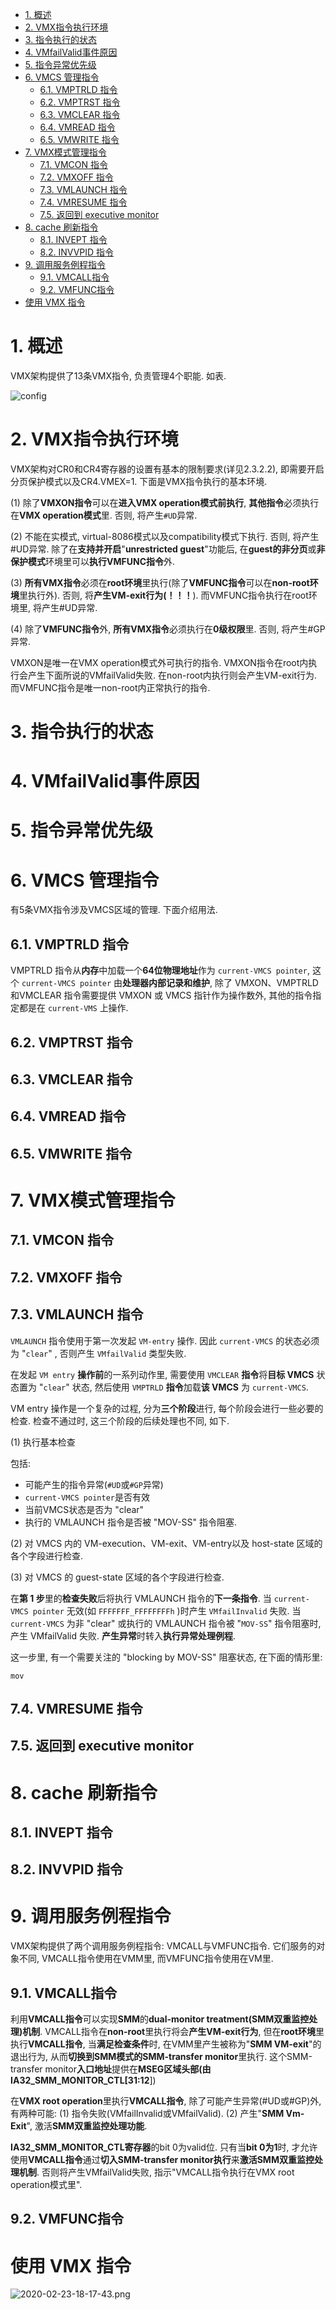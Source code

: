 
<!-- @import "[TOC]" {cmd="toc" depthFrom=1 depthTo=6 orderedList=false} -->

<!-- code_chunk_output -->

- [1. 概述](#1-概述)
- [2. VMX指令执行环境](#2-vmx指令执行环境)
- [3. 指令执行的状态](#3-指令执行的状态)
- [4. VMfailValid事件原因](#4-vmfailvalid事件原因)
- [5. 指令异常优先级](#5-指令异常优先级)
- [6. VMCS 管理指令](#6-vmcs-管理指令)
  - [6.1. VMPTRLD 指令](#61-vmptrld-指令)
  - [6.2. VMPTRST 指令](#62-vmptrst-指令)
  - [6.3. VMCLEAR 指令](#63-vmclear-指令)
  - [6.4. VMREAD 指令](#64-vmread-指令)
  - [6.5. VMWRITE 指令](#65-vmwrite-指令)
- [7. VMX模式管理指令](#7-vmx模式管理指令)
  - [7.1. VMCON 指令](#71-vmcon-指令)
  - [7.2. VMXOFF 指令](#72-vmxoff-指令)
  - [7.3. VMLAUNCH 指令](#73-vmlaunch-指令)
  - [7.4. VMRESUME 指令](#74-vmresume-指令)
  - [7.5. 返回到 executive monitor](#75-返回到-executive-monitor)
- [8. cache 刷新指令](#8-cache-刷新指令)
  - [8.1. INVEPT 指令](#81-invept-指令)
  - [8.2. INVVPID 指令](#82-invvpid-指令)
- [9. 调用服务例程指令](#9-调用服务例程指令)
  - [9.1. VMCALL指令](#91-vmcall指令)
  - [9.2. VMFUNC指令](#92-vmfunc指令)
- [使用 VMX 指令](#使用-vmx-指令)

<!-- /code_chunk_output -->

# 1. 概述

VMX架构提供了13条VMX指令, 负责管理4个职能. 如表.

![config](./images/5.png)

# 2. VMX指令执行环境

VMX架构对CR0和CR4寄存器的设置有基本的限制要求(详见2.3.2.2), 即需要开启分页保护模式以及CR4.VMEX=1. 下面是VMX指令执行的基本环境.

(1) 除了**VMXON指令**可以在**进入VMX operation模式前执行**, **其他指令**必须执行在**VMX operation模式**里. 否则, 将产生`#UD`异常.

(2) 不能在实模式, virtual\-8086模式以及compatibility模式下执行. 否则, 将产生\#UD异常. 除了在**支持并开启**"**unrestricted guest**"功能后, 在**guest的非分页**或**非保护模式**环境里可以**执行VMFUNC指令**外.

(3) **所有VMX指令**必须在**root环境**里执行(除了**VMFUNC指令**可以在**non\-root环境**里执行外). 否则, 将**产生VM\-exit行为(！！！**). 而VMFUNC指令执行在root环境里, 将产生\#UD异常.

(4) 除了**VMFUNC指令**外, **所有VMX指令**必须执行在**0级权限**里. 否则, 将产生\#GP异常.

VMXON是唯一在VMX operation模式外可执行的指令. VMXON指令在root内执行会产生下面所说的VMfailValid失败. 在non\-root内执行则会产生VM\-exit行为. 而VMFUNC指令是唯一non\-root内正常执行的指令.

# 3. 指令执行的状态

# 4. VMfailValid事件原因

# 5. 指令异常优先级

# 6. VMCS 管理指令

有5条VMX指令涉及VMCS区域的管理. 下面介绍用法.

## 6.1. VMPTRLD 指令

VMPTRLD 指令从**内存**中加载一个**64位物理地址**作为 `current-VMCS pointer`, 这个 `current-VMCS pointer` 由**处理器内部记录和维护**, 除了 VMXON、VMPTRLD 和VMCLEAR 指令需要提供 VMXON 或 VMCS 指针作为操作数外, 其他的指令指定都是在 `current-VMS` 上操作.

## 6.2. VMPTRST 指令

## 6.3. VMCLEAR 指令

## 6.4. VMREAD 指令

## 6.5. VMWRITE 指令

# 7. VMX模式管理指令

## 7.1. VMCON 指令

## 7.2. VMXOFF 指令

## 7.3. VMLAUNCH 指令

`VMLAUNCH` 指令使用于第一次发起 `VM-entry` 操作. 因此 `current-VMCS` 的状态必须为 "`clear`" , 否则产生 `VMfailValid` 类型失败. 

在发起 `VM entry` **操作前**的一系列动作里, 需要使用 `VMCLEAR` **指令**将**目标 VMCS** 状态置为 "`clear`" 状态, 然后使用 `VMPTRLD` **指令**加载**该 VMCS** 为 `current-VMCS`.

VM entry 操作是一个复杂的过程, 分为**三个阶段**进行, 每个阶段会进行一些必要的检查. 检查不通过时, 这三个阶段的后续处理也不同, 如下.

(1) 执行基本检查

包括:

- 可能产生的指令异常(`#UD`或`#GP`异常)
- `current-VMCS pointer`是否有效
- 当前VMCS状态是否为 "clear"
- 执行的 VMLAUNCH 指令是否被 "MOV-SS" 指令阻塞.

(2) 对 VMCS 内的 VM-execution、VM-exit、VM-entry以及 host-state 区域的各个字段进行检查.

(3) 对 VMCS 的 guest-state 区域的各个字段进行检查.

在**第 1 步**里的**检查失败**后将执行 VMLAUNCH 指令的**下一条指令**. 当 `current-VMCS pointer` 无效(如 `FFFFFFF_FFFFFFFFh` )时产生 `VMfailInvalid` 失败. 当 `current-VMCS` 为非 "clear" 或执行的 VMLAUNCH 指令被 "`MOV-SS`" 指令阻塞时, 产生 VMfailValid 失败. **产生异常**时转入**执行异常处理例程**.

这一步里, 有一个需要关注的 "blocking by MOV-SS" 阻塞状态, 在下面的情形里:

```
mov 
```


## 7.4. VMRESUME 指令

## 7.5. 返回到 executive monitor

# 8. cache 刷新指令

## 8.1. INVEPT 指令

## 8.2. INVVPID 指令

# 9. 调用服务例程指令

VMX架构提供了两个调用服务例程指令: VMCALL与VMFUNC指令. 它们服务的对象不同, VMCALL指令使用在VMM里, 而VMFUNC指令使用在VM里.

## 9.1. VMCALL指令

利用**VMCALL指令**可以实现**SMM**的**dual\-monitor treatment(SMM双重监控处理)机制**. VMCALL指令在**non\-root**里执行将会**产生VM\-exit行为**, 但在**root环境**里执行**VMCALL指令**, 当**满足检查条件**时, 在VMM里产生被称为"**SMM VM\-exit**"的退出行为, 从而**切换到SMM模式的SMM\-transfer monitor**里执行. 这个SMM\-transfer monitor**入口地址**提供在**MSEG区域头部(由IA32\_SMM\_MONITOR\_CTL\[31:12**\])

在**VMX root operation**里执行**VMCALL指令**, 除了可能产生异常(\#UD或\#GP)外, 有两种可能: (1) 指令失败(VMfailInvalid或VMfailValid). (2) 产生"**SMM Vm\-Exit**", 激活**SMM双重监控处理功能**.

**IA32\_SMM\_MONITOR\_CTL寄存器**的bit 0为valid位. 只有当**bit 0为1**时, 才允许使用**VMCALL指令**通过**切入SMM\-transfer monitor执行**来**激活SMM双重监控处理机制**. 否则将产生VMfailValid失败, 指示"VMCALL指令执行在VMX root operation模式里".

## 9.2. VMFUNC指令

# 使用 VMX 指令

![2020-02-23-18-17-43.png](./images/2020-02-23-18-17-43.png)
